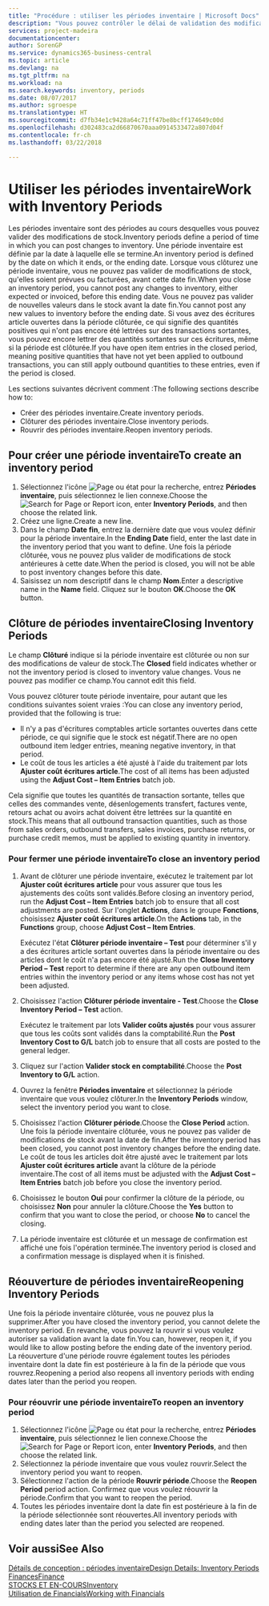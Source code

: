 ```yaml
---
title: "Procédure : utiliser les périodes inventaire | Microsoft Docs"
description: "Vous pouvez contrôler le délai de validation des modifications du stock en définissant des périodes inventaire."
services: project-madeira
documentationcenter: 
author: SorenGP
ms.service: dynamics365-business-central
ms.topic: article
ms.devlang: na
ms.tgt_pltfrm: na
ms.workload: na
ms.search.keywords: inventory, periods
ms.date: 08/07/2017
ms.author: sgroespe
ms.translationtype: HT
ms.sourcegitcommit: d7fb34e1c9428a64c71ff47be8bcff174649c00d
ms.openlocfilehash: d302483ca2d66870670aaa0914533472a807d04f
ms.contentlocale: fr-ch
ms.lasthandoff: 03/22/2018

---
```

# <a name="work-with-inventory-periods"></a><span data-ttu-id="c3df5-103">Utiliser les périodes inventaire</span><span class="sxs-lookup"><span data-stu-id="c3df5-103">Work with Inventory Periods</span></span>
<span data-ttu-id="c3df5-104">Les périodes inventaire sont des périodes au cours desquelles vous pouvez valider des modifications de stock.</span><span class="sxs-lookup"><span data-stu-id="c3df5-104">Inventory periods define a period of time in which you can post changes to inventory.</span></span> <span data-ttu-id="c3df5-105">Une période inventaire est définie par la date à laquelle elle se termine.</span><span class="sxs-lookup"><span data-stu-id="c3df5-105">An inventory period is defined by the date on which it ends, or the ending date.</span></span> <span data-ttu-id="c3df5-106">Lorsque vous clôturez une période inventaire, vous ne pouvez pas valider de modifications de stock, qu'elles soient prévues ou facturées, avant cette date fin.</span><span class="sxs-lookup"><span data-stu-id="c3df5-106">When you close an inventory period, you cannot post any changes to inventory, either expected or invoiced, before this ending date.</span></span> <span data-ttu-id="c3df5-107">Vous ne pouvez pas valider de nouvelles valeurs dans le stock avant la date fin.</span><span class="sxs-lookup"><span data-stu-id="c3df5-107">You cannot post any new values to inventory before the ending date.</span></span> <span data-ttu-id="c3df5-108">Si vous avez des écritures article ouvertes dans la période clôturée, ce qui signifie des quantités positives qui n'ont pas encore été lettrées sur des transactions sortantes, vous pouvez encore lettrer des quantités sortantes sur ces écritures, même si la période est clôturée.</span><span class="sxs-lookup"><span data-stu-id="c3df5-108">If you have open item entries in the closed period, meaning positive quantities that have not yet been applied to outbound transactions, you can still apply outbound quantities to these entries, even if the period is closed.</span></span>  

<span data-ttu-id="c3df5-109">Les sections suivantes décrivent comment :</span><span class="sxs-lookup"><span data-stu-id="c3df5-109">The following sections describe how to:</span></span>  

* <span data-ttu-id="c3df5-110">Créer des périodes inventaire.</span><span class="sxs-lookup"><span data-stu-id="c3df5-110">Create inventory periods.</span></span>  
* <span data-ttu-id="c3df5-111">Clôturer des périodes inventaire.</span><span class="sxs-lookup"><span data-stu-id="c3df5-111">Close inventory periods.</span></span>  
* <span data-ttu-id="c3df5-112">Rouvrir des périodes inventaire.</span><span class="sxs-lookup"><span data-stu-id="c3df5-112">Reopen inventory periods.</span></span>  

## <a name="to-create-an-inventory-period"></a><span data-ttu-id="c3df5-113">Pour créer une période inventaire</span><span class="sxs-lookup"><span data-stu-id="c3df5-113">To create an inventory period</span></span>  
1. <span data-ttu-id="c3df5-114">Sélectionnez l'icône ![Page ou état pour la recherche](media/ui-search/search_small.png "icône Page ou état pour la recherche"), entrez **Périodes inventaire**, puis sélectionnez le lien connexe.</span><span class="sxs-lookup"><span data-stu-id="c3df5-114">Choose the ![Search for Page or Report](media/ui-search/search_small.png "Search for Page or Report icon") icon, enter **Inventory Periods**, and then choose the related link.</span></span>  
2. <span data-ttu-id="c3df5-115">Créez une ligne.</span><span class="sxs-lookup"><span data-stu-id="c3df5-115">Create a new line.</span></span>  
3. <span data-ttu-id="c3df5-116">Dans le champ **Date fin**, entrez la dernière date que vous voulez définir pour la période inventaire.</span><span class="sxs-lookup"><span data-stu-id="c3df5-116">In the **Ending Date** field, enter the last date in the inventory period that you want to define.</span></span> <span data-ttu-id="c3df5-117">Une fois la période clôturée, vous ne pouvez plus valider de modifications de stock antérieures à cette date.</span><span class="sxs-lookup"><span data-stu-id="c3df5-117">When the period is closed, you will not be able to post inventory changes before this date.</span></span>  
4. <span data-ttu-id="c3df5-118">Saisissez un nom descriptif dans le champ **Nom**.</span><span class="sxs-lookup"><span data-stu-id="c3df5-118">Enter a descriptive name in the **Name** field.</span></span> <span data-ttu-id="c3df5-119">Cliquez sur le bouton **OK**.</span><span class="sxs-lookup"><span data-stu-id="c3df5-119">Choose the **OK** button.</span></span>  

## <a name="closing-inventory-periods"></a><span data-ttu-id="c3df5-120">Clôture de périodes inventaire</span><span class="sxs-lookup"><span data-stu-id="c3df5-120">Closing Inventory Periods</span></span>  
<span data-ttu-id="c3df5-121">Le champ **Clôturé** indique si la période inventaire est clôturée ou non sur des modifications de valeur de stock.</span><span class="sxs-lookup"><span data-stu-id="c3df5-121">The **Closed** field indicates whether or not the inventory period is closed to inventory value changes.</span></span> <span data-ttu-id="c3df5-122">Vous ne pouvez pas modifier ce champ.</span><span class="sxs-lookup"><span data-stu-id="c3df5-122">You cannot edit this field.</span></span>  

<span data-ttu-id="c3df5-123">Vous pouvez clôturer toute période inventaire, pour autant que les conditions suivantes soient vraies :</span><span class="sxs-lookup"><span data-stu-id="c3df5-123">You can close any inventory period, provided that the following is true:</span></span>  

* <span data-ttu-id="c3df5-124">Il n'y a pas d'écritures comptables article sortantes ouvertes dans cette période, ce qui signifie que le stock est négatif.</span><span class="sxs-lookup"><span data-stu-id="c3df5-124">There are no open outbound item ledger entries, meaning negative inventory, in that period.</span></span>  
* <span data-ttu-id="c3df5-125">Le coût de tous les articles a été ajusté à l'aide du traitement par lots **Ajuster coût écritures article**.</span><span class="sxs-lookup"><span data-stu-id="c3df5-125">The cost of all items has been adjusted using the **Adjust Cost – Item Entries** batch job.</span></span>  

<span data-ttu-id="c3df5-126">Cela signifie que toutes les quantités de transaction sortante, telles que celles des commandes vente, désenlogements transfert, factures vente, retours achat ou avoirs achat doivent être lettrées sur la quantité en stock.</span><span class="sxs-lookup"><span data-stu-id="c3df5-126">This means that all outbound transaction quantities, such as those from sales orders, outbound transfers, sales invoices, purchase returns, or purchase credit memos, must be applied to existing quantity in inventory.</span></span>  

### <a name="to-close-an-inventory-period"></a><span data-ttu-id="c3df5-127">Pour fermer une période inventaire</span><span class="sxs-lookup"><span data-stu-id="c3df5-127">To close an inventory period</span></span>  
1. <span data-ttu-id="c3df5-128">Avant de clôturer une période inventaire, exécutez le traitement par lot **Ajuster coût écritures article** pour vous assurer que tous les ajustements des coûts sont validés.</span><span class="sxs-lookup"><span data-stu-id="c3df5-128">Before closing an inventory period, run the **Adjust Cost – Item Entries** batch job to ensure that all cost adjustments are posted.</span></span> <span data-ttu-id="c3df5-129">Sur l'onglet **Actions**, dans le groupe **Fonctions**, choisissez **Ajuster coût écritures article**.</span><span class="sxs-lookup"><span data-stu-id="c3df5-129">On the **Actions** tab, in the **Functions** group, choose **Adjust Cost – Item Entries**.</span></span>  

     <span data-ttu-id="c3df5-130">Exécutez l'état **Clôturer période inventaire – Test** pour déterminer s'il y a des écritures article sortant ouvertes dans la période inventaire ou des articles dont le coût n'a pas encore été ajusté.</span><span class="sxs-lookup"><span data-stu-id="c3df5-130">Run the **Close Inventory Period – Test** report to determine if there are any open outbound item entries within the inventory period or any items whose cost has not yet been adjusted.</span></span>  
2. <span data-ttu-id="c3df5-131">Choisissez l'action **Clôturer période inventaire - Test**.</span><span class="sxs-lookup"><span data-stu-id="c3df5-131">Choose the **Close Inventory Period – Test** action.</span></span>  

     <span data-ttu-id="c3df5-132">Exécutez le traitement par lots **Valider coûts ajustés** pour vous assurer que tous les coûts sont validés dans la comptabilité.</span><span class="sxs-lookup"><span data-stu-id="c3df5-132">Run the **Post Inventory Cost to G/L** batch job to ensure that all costs are posted to the general ledger.</span></span>  
3. <span data-ttu-id="c3df5-133">Cliquez sur l'action **Valider stock en comptabilité**.</span><span class="sxs-lookup"><span data-stu-id="c3df5-133">Choose the **Post Inventory to G/L** action.</span></span>  
4. <span data-ttu-id="c3df5-134">Ouvrez la fenêtre **Périodes inventaire** et sélectionnez la période inventaire que vous voulez clôturer.</span><span class="sxs-lookup"><span data-stu-id="c3df5-134">In the **Inventory Periods** window, select the inventory period you want to close.</span></span>  
5. <span data-ttu-id="c3df5-135">Choisissez l'action **Clôturer période**.</span><span class="sxs-lookup"><span data-stu-id="c3df5-135">Choose the **Close Period** action.</span></span> <span data-ttu-id="c3df5-136">Une fois la période inventaire clôturée, vous ne pouvez pas valider de modifications de stock avant la date de fin.</span><span class="sxs-lookup"><span data-stu-id="c3df5-136">After the inventory period has been closed, you cannot post inventory changes before the ending date.</span></span> <span data-ttu-id="c3df5-137">Le coût de tous les articles doit être ajusté avec le traitement par lots **Ajuster coût écritures article** avant la clôture de la période inventaire.</span><span class="sxs-lookup"><span data-stu-id="c3df5-137">The cost of all items must be adjusted with the **Adjust Cost – Item Entries** batch job before you close the inventory period.</span></span>  
6. <span data-ttu-id="c3df5-138">Choisissez le bouton **Oui** pour confirmer la clôture de la période, ou choisissez **Non** pour annuler la clôture.</span><span class="sxs-lookup"><span data-stu-id="c3df5-138">Choose the **Yes** button to confirm that you want to close the period, or choose **No** to cancel the closing.</span></span>  
7. <span data-ttu-id="c3df5-139">La période inventaire est clôturée et un message de confirmation est affiché une fois l'opération terminée.</span><span class="sxs-lookup"><span data-stu-id="c3df5-139">The inventory period is closed and a confirmation message is displayed when it is finished.</span></span>  

## <a name="reopening-inventory-periods"></a><span data-ttu-id="c3df5-140">Réouverture de périodes inventaire</span><span class="sxs-lookup"><span data-stu-id="c3df5-140">Reopening Inventory Periods</span></span>  
<span data-ttu-id="c3df5-141">Une fois la période inventaire clôturée, vous ne pouvez plus la supprimer.</span><span class="sxs-lookup"><span data-stu-id="c3df5-141">After you have closed the inventory period, you cannot delete the inventory period.</span></span> <span data-ttu-id="c3df5-142">En revanche, vous pouvez la rouvrir si vous voulez autoriser sa validation avant la date fin.</span><span class="sxs-lookup"><span data-stu-id="c3df5-142">You can, however, reopen it, if you would like to allow posting before the ending date of the inventory period.</span></span> <span data-ttu-id="c3df5-143">La réouverture d'une période rouvre également toutes les périodes inventaire dont la date fin est postérieure à la fin de la période que vous rouvrez.</span><span class="sxs-lookup"><span data-stu-id="c3df5-143">Reopening a period also reopens all inventory periods with ending dates later than the period you reopen.</span></span>  

### <a name="to-reopen-an-inventory-period"></a><span data-ttu-id="c3df5-144">Pour réouvrir une période inventaire</span><span class="sxs-lookup"><span data-stu-id="c3df5-144">To reopen an inventory period</span></span>  
1. <span data-ttu-id="c3df5-145">Sélectionnez l'icône ![Page ou état pour la recherche](media/ui-search/search_small.png "Page ou état pour la recherche"), entrez **Périodes inventaire**, puis sélectionnez le lien connexe.</span><span class="sxs-lookup"><span data-stu-id="c3df5-145">Choose the ![Search for Page or Report](media/ui-search/search_small.png "Search for Page or Report icon") icon, enter **Inventory Periods**, and then choose the related link.</span></span>  
2. <span data-ttu-id="c3df5-146">Sélectionnez la période inventaire que vous voulez rouvrir.</span><span class="sxs-lookup"><span data-stu-id="c3df5-146">Select the inventory period you want to reopen.</span></span>  
3. <span data-ttu-id="c3df5-147">Sélectionnez l'action de la période **Rouvrir période**.</span><span class="sxs-lookup"><span data-stu-id="c3df5-147">Choose the **Reopen Period** period action.</span></span> <span data-ttu-id="c3df5-148">Confirmez que vous voulez réouvrir la période.</span><span class="sxs-lookup"><span data-stu-id="c3df5-148">Confirm that you want to reopen the period.</span></span>  
4. <span data-ttu-id="c3df5-149">Toutes les périodes inventaire dont la date fin est postérieure à la fin de la période sélectionnée sont réouvertes.</span><span class="sxs-lookup"><span data-stu-id="c3df5-149">All inventory periods with ending dates later than the period you selected are reopened.</span></span>  

## <a name="see-also"></a><span data-ttu-id="c3df5-150">Voir aussi</span><span class="sxs-lookup"><span data-stu-id="c3df5-150">See Also</span></span>  
[<span data-ttu-id="c3df5-151">Détails de conception : périodes inventaire</span><span class="sxs-lookup"><span data-stu-id="c3df5-151">Design Details: Inventory Periods</span></span>](design-details-inventory-periods.md)  
[<span data-ttu-id="c3df5-152">Finances</span><span class="sxs-lookup"><span data-stu-id="c3df5-152">Finance</span></span>](finance.md)  
[<span data-ttu-id="c3df5-153">STOCKS ET EN-COURS</span><span class="sxs-lookup"><span data-stu-id="c3df5-153">Inventory</span></span>](inventory-manage-inventory.md)  
[<span data-ttu-id="c3df5-154">Utilisation de Financials</span><span class="sxs-lookup"><span data-stu-id="c3df5-154">Working with Financials</span></span>](ui-work-product.md)

